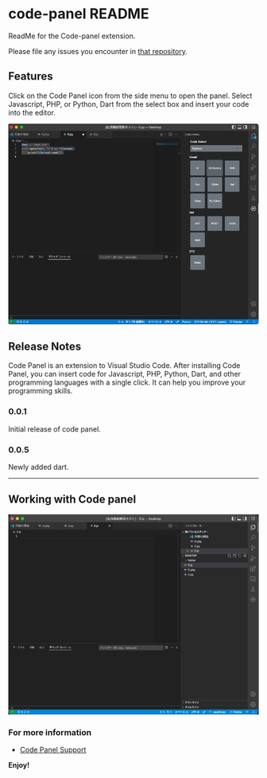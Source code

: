 # code-panel README

ReadMe for the Code-panel extension.

Please file any issues you encounter in [that repository](https://github.com/ichihara-yamato/code-panel).

## Features

Click on the Code Panel icon from the side menu to open the panel.
Select Javascript, PHP, or Python, Dart from the select box and insert your code into the editor.

<p align="center">
<img src="https://github.com/ichihara-yamato/code-panel/blob/main/images/screenshot.png?raw=true" alt="code-panel">
</p>

## Release Notes

Code Panel is an extension to Visual Studio Code.
After installing Code Panel, you can insert code for Javascript, PHP, Python, Dart, and other programming languages with a single click.
It can help you improve your programming skills.

### 0.0.1

Initial release of code panel.

### 0.0.5

Newly added dart.

---

## Working with Code panel

<p align="center">
<img src="https://github.com/ichihara-yamato/code-panel/blob/main/images/raw/master/images/demo.gif?raw=true" alt="code-panel">
</p>

### For more information

- [Code Panel Support](https://github.com/ichihara-yamato/code-panel)

**Enjoy!**
